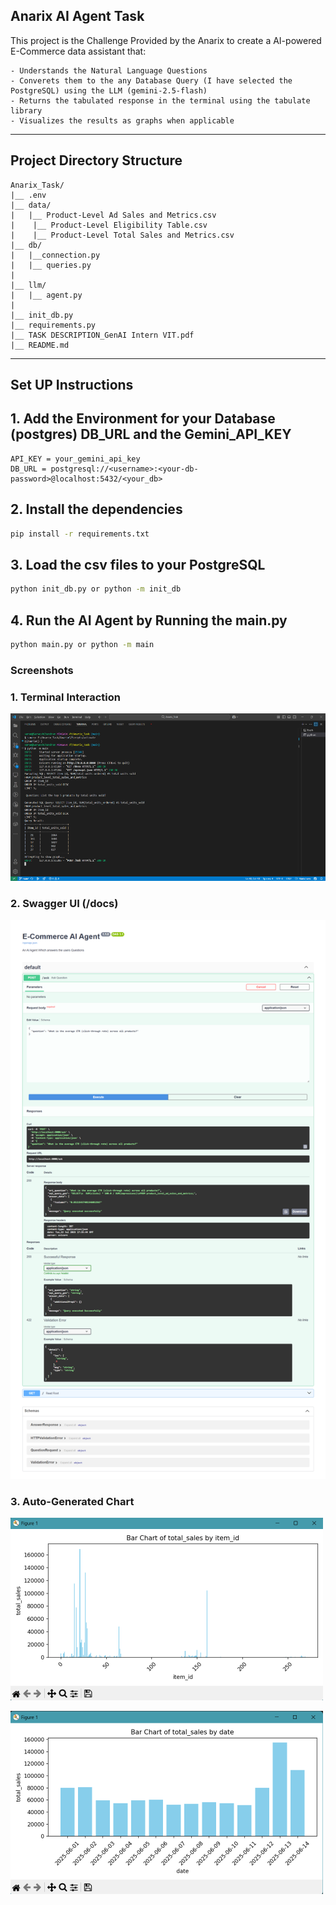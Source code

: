## Anarix AI Agent Task

This project is the Challenge Provided by the Anarix to create a AI-powered E-Commerce data assistant that:

    - Understands the Natural Language Questions
    - Converets them to the any Database Query (I have selected the PostgreSQL) using the LLM (gemini-2.5-flash)
    - Returns the tabulated response in the terminal using the tabulate library
    - Visualizes the results as graphs when applicable

---
## Project Directory Structure

```
Anarix_Task/
|__ .env
|__ data/
|   |__ Product-Level Ad Sales and Metrics.csv
|    |__ Product-Level Eligibility Table.csv
|    |__ Product-Level Total Sales and Metrics.csv
|__ db/
|   |__connection.py
|   |__ queries.py
|
|__ llm/
|   |__ agent.py
|
|__ init_db.py
|__ requirements.py
|__ TASK DESCRIPTION_GenAI Intern VIT.pdf
|__ README.md
```
---

## Set UP Instructions

## 1. Add the Environment for your Database (postgres) DB_URL and the Gemini_API_KEY

``` .env
API_KEY = your_gemini_api_key
DB_URL = postgresql://<username>:<your-db-password>@localhost:5432/<your_db>
```

## 2. Install the dependencies 
```bash
pip install -r requirements.txt
```

## 3. Load the csv files to your PostgreSQL
``` bash
python init_db.py or python -m init_db
```

## 4. Run the AI Agent by Running the main.py
``` bash
python main.py or python -m main
```
### Screenshots
### 1. Terminal Interaction
![Terminal Result](docs/terminal_output.png)

### 2. Swagger UI (/docs)
![Swagger UI](docs/swagger_ui.png)

### 3. Auto-Generated Chart
![chart](docs/chart_example_1.png)

![chart](docs/chart_example_2.png)
